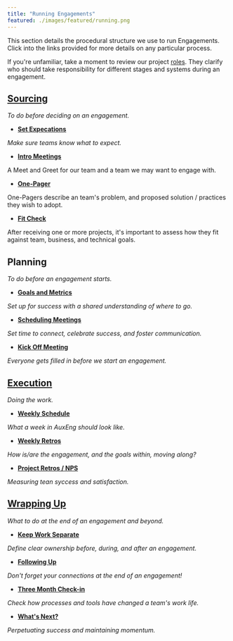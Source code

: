 ```yaml
---
title: "Running Engagements"
featured: ./images/featured/running.png
---
```


This section details the procedural structure we use to run Engagements.
Click into the links provided for more details on any particular process.

If you're unfamiliar, take a moment to review our project [roles](./roles).
They clarify who should take responsibility for different stages and systems
during an engagement.

## [Sourcing](./sourcing)

_To do before deciding on an engagement._

- **[Set Expecations](./expectations)**

_Make sure teams know what to expect._

- **[Intro Meetings](./sourcing#intro-meetings)**

A Meet and Greet for our team and a team we may want to engage with.

- **[One-Pager](./sourcing#one-pager)**

One-Pagers describe an team's problem, and proposed solution / practices
they wish to adopt.

- **[Fit Check](./sourcing#checking-project-fit)**

After receiving one or more projects, it's important to assess how they
fit against team, business, and technical goals.

## Planning

_To do before an engagement starts._

- **[Goals and Metrics](./planning#goals-and-metrics)**

_Set up for success with a shared understanding of where to go._

- **[Scheduling Meetings](./planning#scheduling-meetings)**

_Set time to connect, celebrate success, and foster communication._

- **[Kick Off Meeting](./planning#kick-off-meeting)**

_Everyone gets filled in before we start an engagement._

## [Execution](./executing)

_Doing the work._

- **[Weekly Schedule](./executing#weekly-schedule)**

_What a week in AuxEng should look like._

- **[Weekly Retros](./executing#weekly-retros)**

_How is/are the engagement, and the goals within, moving along?_

- **[Project Retros / NPS](executing/project-retros)**

_Measuring tean syccess and satisfaction._

## [Wrapping Up](./wrapping-up)

_What to do at the end of an engagement and beyond._

- **[Keep Work Separate](./wrapping-up#keep-work-separate)**

_Define clear ownership before, during, and after an engagement._

- **[Following Up](./wrapping-up#following-up)**

_Don't forget your connections at the end of an engagement!_

- **[Three Month Check-in](./wrapping-up#three-month-check-in)**

_Check how processes and tools have changed a team's work life._

- **[What's Next?](./wrapping-up#whats-next)**

_Perpetuating success and maintaining momentum._
